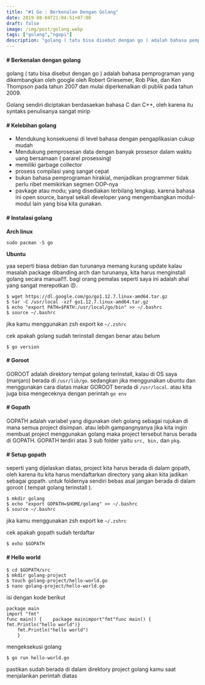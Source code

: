 ```yaml
---
title: "#1 Go : Berkenalan Dengan Golang"
date: 2019-08-04T21:04:51+07:00
draft: false
image: /img/post/golang.webp
tags: ["golang","ngopi"]
description: "golang ( tatu bisa disebut dengan go ) adalah bahasa pemprograman yang dikembangkan oleh google oleh Robert Griesemer, Rob Pike, dan Ken Thompson pada tahun 2007 dan mulai diperkenalkan di publik pada tahun 2009."
---
```




#### # Berkenalan dengan golang

golang ( tatu bisa disebut dengan go ) adalah bahasa pemprograman yang dikembangkan oleh google oleh Robert Griesemer, Rob Pike, dan Ken Thompson pada tahun 2007 dan mulai diperkenalkan di publik pada tahun 2009.

Golang sendiri diciptakan berdasaekan bahasa C dan C++, oleh karena itu syntaks penulisanya sangat mirip

#### # Kelebihan golang

* Mendukung konsekuensi di level bahasa dengan pengaplikasian cukup mudah
* Mendukung pemprosesan data dengan banyak prosesor dalam waktu uang bersamaan ( pararel prosessing)
* memiliki garbage collector
* prosess compilasi yang sangat cepat
* bukan bahasa pemprograman hirakial, menjadikan programmer tidak perlu ribet memikirkan segmen OOP-nya
* pavkage atau modu; yang disediakan terbilang lengkap. karena bahasa ini open source, banyal sekali developer yang mengembangkan modul-modul lain yang bisa kita gunakan.

#### # Instalasi golang

<strong>Arch linux</strong>

    sudo pacman -S go

<strong>Ubuntu</strong>

yaa seperti biasa debian dan turunanya memang kurang update kalau masalah package dibanding arch dan turunanya, kita harus menginstall golang secara manual!!!. bagi orang pemalas seperti saya ini adalah ahal yang sangat merepotkan 😠.

    $ wget https://dl.google.com/go/go1.12.7.linux-amd64.tar.gz
    $ tar -C /usr/local -xzf go1.12.7.linux-amd64.tar.gz
    $ echo "export PATH=$PATH:/usr/local/go/bin" >> ~/.bashrc
    $ source ~/.bashrc

<div class="no-border">
jika kamu menggunakan zsh export ke <code>~/.zshrc</code>
</div>

cek apakah golang sudah terinstall dengan benar atau belum

    $ go version

#### # Goroot

GOROOT adalah direktory tempat golang terinstall, kalau di OS saya (manjaro) berada di <code>/usr/lib/go</code>. sedangkan jika menggunakan ubuntu dan menggunakan cara diatas makar GOROOT berada di <code>/usr/local</code>. atau kita juga bisa mengeceknya dengan perintah <code>go env</code>

#### # Gopath

GOPATH adalah variabel yang digunakan oleh golang sebagai rujukan di mana semua project disimpan. atau lebih gampangnyanya jika kita ingin membuat project menggunakan golang maka project tersebut harus berada di GOPATH. GOPATH terdiri atas 3 sub folder yaitu <code>src, bin,</code> dan <code>pkg</code>.

#### # Setup gopath

seperti  yang dijelaskan diatas, project kita harus berada di dalam gopath, oleh karena itu kita harus mendaftarkan directory yang akan kita jadikan sebagai gopath. untuk foldernya sendiri bebas asal jangan berada di dalam goroot ( tempat golang terinstall ).

    $ mkdir golang
    $ echo "export GOPATH=$HOME/golang" >> ~/.bashrc
    $ source ~/.bashrc

<div class="no-border">
jika kamu menggunakan zsh export ke <code>~/.zshrc</code>
</div>

cek apakah gopath sudah terdaftar

    $ exho $GOPATH

#### # Hello world

    $ cd $GOPATH/src
    $ mkdir golang-project
    $ touch golang-project/hello-world.go
    $ nano golang-project/hello-world.go

isi dengan kode berikut 

    package main
    import "fmt"
    func main() {    package mainimport"fmt"func main() {    fmt.Println("hello world")}
        fmt.Println("hello world")
        }

mengeksekusi golang

    $ go run hello-world.go

<div class="code">
pastikan sudah berada di dalam direktory project golang kamu saat menjalankan perintah diatas
</div>